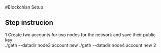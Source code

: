 #Blockchian Setup
## Step instrucion
1 Create two accounts for two nodes for the network and save their public key 
  <br />./geth --datadir node3 account new
  ./geth --datadir node4 account new
 2
